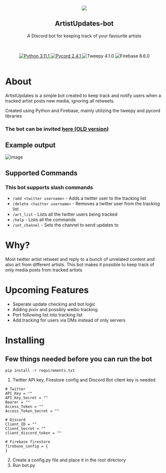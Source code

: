 
</br>
    <div align="center">
        <img src="https://cdn.discordapp.com/avatars/1094845575368806432/3d1eb05f18c16cf6fb7370b27eea47ab.webp?size=128">
        <h2>ArtistUpdates-bot</h3>
        <span>A Discord bot for keeping track of your favourite artists</span>
    </div>
</br>
    <div align="center"style="margin-top:30px">
            <a href="https://www.python.org/">
                <img src="https://img.shields.io/badge/Python-3.11.1-blue?logo=python&logoColor=white" alt="Python 3.11.1">
            </a>
            <!-- pycord -->
            <a href="https://github.com/Pycord-Development/pycord">
                <img src="https://img.shields.io/badge/Pycord-2.4.1-blue?logo=discord&logoColor=white" alt="Pycord 2.4.1">
            </a>
            <!-- twitter api -->
            <img src="https://img.shields.io/badge/Tweepy-4.1.0-blue?logo=twitter&logoColor=white" alt="Tweepy 4.1.0">
            <!-- firebase -->
            <img src="https://img.shields.io/badge/Firebase-8.6.0-blue?logo=firebase&logoColor=white" alt="Firebase 8.6.0">
        </div>
</br>

# About
ArtistUpdates is a simple bot created to keep track and notify users when a tracked artist posts new media, ignoring all retweets.

Created using Python and Firebase, mainly utilizing the tweepy and pycord libraries

### The bot can be invited [here (OLD version)](https://discord.com/api/oauth2/authorize?client_id=1094845575368806432&permissions=139586750528&scope=bot%20applications.commands)

## Example output
![image](https://github.com/lkaijie/ArtistUpdates-bot/assets/94023052/301eac9c-212f-4b77-bcd9-463c30b7df0d)
<!-- ![image](https://github.com/lkaijie/ArtistUpdates-bot/assets/94023052/5cd1be34-e83c-4a8d-996e-7551bf4b8155) -->
<!-- ![image](https://github.com/lkaijie/ArtistUpdates-bot/assets/94023052/09babbc3-a468-4574-b2e2-1505223579e4) -->


## Supported Commands
### This bot supports slash commands
- `/add <twitter username>` - Adds a twitter user to the tracking list
- `/delete <twitter username>` - Removes a twitter user from the tracking list
- `/art_list` - Lists all the twitter users being tracked
- `/help` - Lists all the commands
- `/set_channel` - Sets the channel to send updates to

# Why?
Most twitter artist retweet and reply to a bunch of unrelated content and also art from different artists. This bot makes it possible to keep track of only media posts from tracked artists


# Upcoming Features
- Seperate update checking and bot logic
- Adding pixiv and possibly weibo tracking 
- Port following list into tracking list
- Add tracking for users via DMs instead of only servers


# Installing
## Few things needed before you can run the bot
```
pip install -r requirements.txt
```

1. Twitter API key, Firestore config and Discord Bot client key is needed
```
# Twitter
API_Key = ""
API_Key_Secret = ""
Bearer = ""
Access_Token = ""
Access_Token_Secret = ""

# Discord
Client_ID = ""
Client_Secret = ""
client_discord_token = ""

# Firebase firestore
firebase_config = {
}

```
2. Create a config.py file and place it in the root directory
3. Run bot.py

